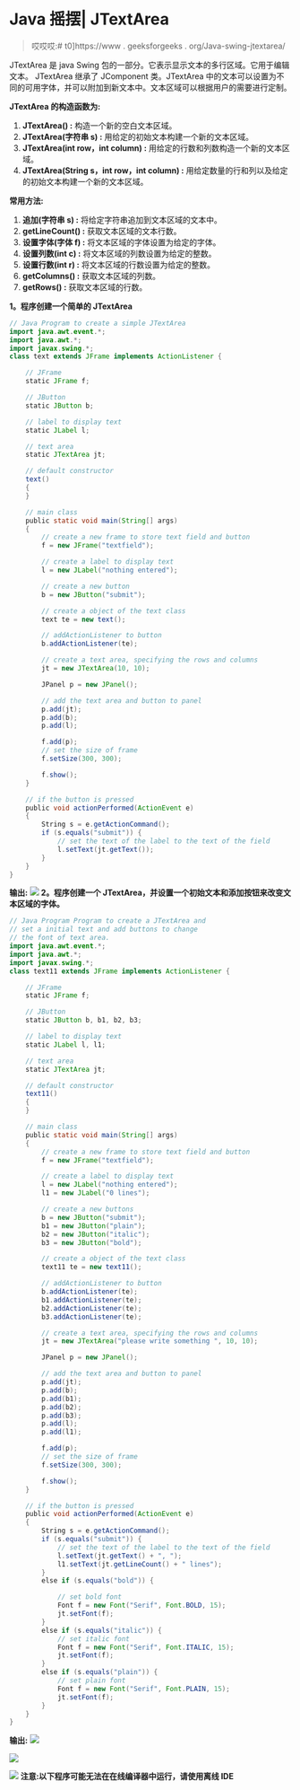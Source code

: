 # Java 摇摆| JTextArea

> 哎哎哎:# t0]https://www . geeksforgeeks . org/Java-swing-jtextarea/

JTextArea 是 java Swing 包的一部分。它表示显示文本的多行区域。它用于编辑文本。
JTextArea 继承了 JComponent 类。JTextArea 中的文本可以设置为不同的可用字体，并可以附加到新文本中。文本区域可以根据用户的需要进行定制。

**JTextArea 的构造函数为:**

1.  **JTextArea() :** 构造一个新的空白文本区域。
2.  **JTextArea(字符串 s) :** 用给定的初始文本构建一个新的文本区域。
3.  **JTextArea(int row，int column) :** 用给定的行数和列数构造一个新的文本区域。
4.  **JTextArea(String s，int row，int column) :** 用给定数量的行和列以及给定的初始文本构建一个新的文本区域。

**常用方法:**

1.  **追加(字符串 s) :** 将给定字符串追加到文本区域的文本中。
2.  **getLineCount() :** 获取文本区域的文本行数。
3.  **设置字体(字体 f) :** 将文本区域的字体设置为给定的字体。
4.  **设置列数(int c) :** 将文本区域的列数设置为给定的整数。
5.  **设置行数(int r) :** 将文本区域的行数设置为给定的整数。
6.  **getColumns() :** 获取文本区域的列数。
7.  **getRows() :** 获取文本区域的行数。

**1。程序创建一个简单的 JTextArea**

```java
// Java Program to create a simple JTextArea
import java.awt.event.*;
import java.awt.*;
import javax.swing.*;
class text extends JFrame implements ActionListener {

    // JFrame
    static JFrame f;

    // JButton
    static JButton b;

    // label to display text
    static JLabel l;

    // text area
    static JTextArea jt;

    // default constructor
    text()
    {
    }

    // main class
    public static void main(String[] args)
    {
        // create a new frame to store text field and button
        f = new JFrame("textfield");

        // create a label to display text
        l = new JLabel("nothing entered");

        // create a new button
        b = new JButton("submit");

        // create a object of the text class
        text te = new text();

        // addActionListener to button
        b.addActionListener(te);

        // create a text area, specifying the rows and columns
        jt = new JTextArea(10, 10);

        JPanel p = new JPanel();

        // add the text area and button to panel
        p.add(jt);
        p.add(b);
        p.add(l);

        f.add(p);
        // set the size of frame
        f.setSize(300, 300);

        f.show();
    }

    // if the button is pressed
    public void actionPerformed(ActionEvent e)
    {
        String s = e.getActionCommand();
        if (s.equals("submit")) {
            // set the text of the label to the text of the field
            l.setText(jt.getText());
        }
    }
}
```

**输出:**
![](img/437ba13897831f7241598a489f6801f7.png)
**2。程序创建一个 JTextArea，并设置一个初始文本和添加按钮来改变文本区域的字体。**

```java
// Java Program Program to create a JTextArea and
// set a initial text and add buttons to change
// the font of text area.
import java.awt.event.*;
import java.awt.*;
import javax.swing.*;
class text11 extends JFrame implements ActionListener {

    // JFrame
    static JFrame f;

    // JButton
    static JButton b, b1, b2, b3;

    // label to display text
    static JLabel l, l1;

    // text area
    static JTextArea jt;

    // default constructor
    text11()
    {
    }

    // main class
    public static void main(String[] args)
    {
        // create a new frame to store text field and button
        f = new JFrame("textfield");

        // create a label to display text
        l = new JLabel("nothing entered");
        l1 = new JLabel("0 lines");

        // create a new buttons
        b = new JButton("submit");
        b1 = new JButton("plain");
        b2 = new JButton("italic");
        b3 = new JButton("bold");

        // create a object of the text class
        text11 te = new text11();

        // addActionListener to button
        b.addActionListener(te);
        b1.addActionListener(te);
        b2.addActionListener(te);
        b3.addActionListener(te);

        // create a text area, specifying the rows and columns
        jt = new JTextArea("please write something ", 10, 10);

        JPanel p = new JPanel();

        // add the text area and button to panel
        p.add(jt);
        p.add(b);
        p.add(b1);
        p.add(b2);
        p.add(b3);
        p.add(l);
        p.add(l1);

        f.add(p);
        // set the size of frame
        f.setSize(300, 300);

        f.show();
    }

    // if the button is pressed
    public void actionPerformed(ActionEvent e)
    {
        String s = e.getActionCommand();
        if (s.equals("submit")) {
            // set the text of the label to the text of the field
            l.setText(jt.getText() + ", ");
            l1.setText(jt.getLineCount() + " lines");
        }
        else if (s.equals("bold")) {

            // set bold font
            Font f = new Font("Serif", Font.BOLD, 15);
            jt.setFont(f);
        }
        else if (s.equals("italic")) {
            // set italic font
            Font f = new Font("Serif", Font.ITALIC, 15);
            jt.setFont(f);
        }
        else if (s.equals("plain")) {
            // set plain font
            Font f = new Font("Serif", Font.PLAIN, 15);
            jt.setFont(f);
        }
    }
}
```

**输出:**
![](img/e55960c405ceb108bc2217f6186a002f.png)

![](img/c245618106598926a2eca97aa65cfecf.png)

![](img/7c86b3a6da40667e4fb17aeb60cb1259.png)
**注意:以下程序可能无法在在线编译器中运行，请使用离线 IDE**